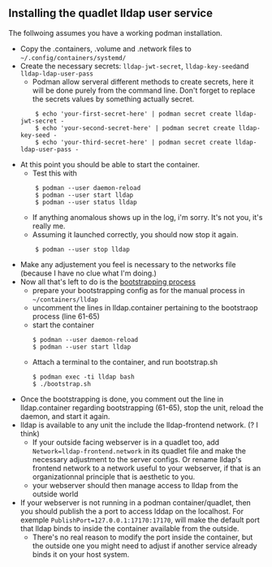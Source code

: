 ## Installing the quadlet lldap user service

The follwoing assumes you have a working podman installation.

- Copy the .containers, .volume and .network files to `~/.config/containers/systemd/`
- Create the necessary secrets: `lldap-jwt-secret`, `lldap-key-seed`and `lldap-ldap-user-pass`
    - Podman allow serveral different methods to create secrets, here it will be done purely from the command line. Don't forget to replace the secrets values by something actually secret.
    ```
        $ echo 'your-first-secret-here' | podman secret create lldap-jwt-secret -
        $ echo 'your-second-secret-here' | podman secret create lldap-key-seed -
        $ echo 'your-third-secret-here' | podman secret create lldap-ldap-user-pass -
    ```
- At this point you should be able to start the container.
    - Test this with
    ```
        $ podman --user daemon-reload
        $ podman --user start lldap
        $ podman --user status lldap
    ```
    - If anything anomalous shows up in the log, i'm sorry. It's not you, it's really me.
    - Assuming it launched correctly, you should now stop it again.
    ```
        $ podman --user stop lldap
    ```
- Make any adjustement you feel is necessary to the networks file (because I have no clue what I'm doing.)
- Now all that's left to do is the [bootstrapping process](../bootstrap/bootstrap.md#docker-compose)
    - prepare your bootstrapping config as for the manual process in `~/containers/lldap`
    - uncomment the lines in lldap.container pertaining to the bootstraop process (line 61-65)
    - start the container
        ```
        $ podman --user daemon-reload
        $ podman --user start lldap 
        ```
    - Attach a terminal to the container, and run bootstrap.sh
        ```
        $ podman exec -ti lldap bash
        $ ./bootstrap.sh
        ```
- Once the bootstrapping is done, you comment out the line in lldap.container regarding bootstrapping (61-65), stop the unit, reload the daemon, and start it again.
- lldap is available to any unit the include the lldap-frontend network. (? I think)
    - If your outside facing webserver is in a quadlet too, add `Network=lldap-frontend.network` in its quadlet file and make the necessary adjustment to the server configs. Or rename lldap's frontend network to a network useful to your webserver, if that is an organizationnal principle that is aesthetic to you.
    - your webserver should then manage access to lldap from the outside world
- If your webserver is not running in a podman container/quadlet, then you should publish the a port to access lddap on the localhost. For exemple `PublishPort=127.0.0.1:17170:17170`, will make the default port that lldap binds to inside the container available from the outside.
    - There's no real reason to modify the port inside the container, but the outside one you might need to adjust if another service already binds it on your host system.
